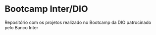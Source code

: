 # Bootcamp Inter/DIO
Repositório com os projetos realizado no Bootcamp da DIO patrocinado pelo Banco Inter

